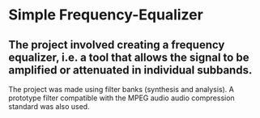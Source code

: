 # Simple Frequency-Equalizer

## The project involved creating a frequency equalizer, i.e. a tool that allows the signal to be amplified or attenuated in individual subbands.
The project was made using filter banks (synthesis and analysis). A prototype filter compatible with the MPEG audio audio compression standard was also used.
